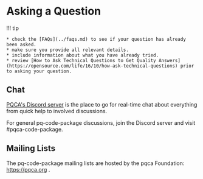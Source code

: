 <!-- SPDX-License-Identifier: CC-BY-4.0 -->
# Asking a Question

!!! tip

    * check the [FAQs](../faqs.md) to see if your question has already been asked.
    * make sure you provide all relevant details.
    * include information about what you have already tried.
    * review [How to Ask Technical Questions to Get Quality Answers](https://opensource.com/life/16/10/how-ask-technical-questions) prior to asking your question.

## Chat
[PQCA's Discord server](https://discord.com/invite/xyVnwzfg5R) is the place to go for real-time chat about everything from quick help to involved discussions.

For general pq-code-package discussions, join the Discord server and visit #pqca-code-package.

## Mailing Lists
The pq-code-package mailing lists are hosted by the pqca Foundation: https://pqca.org . 

